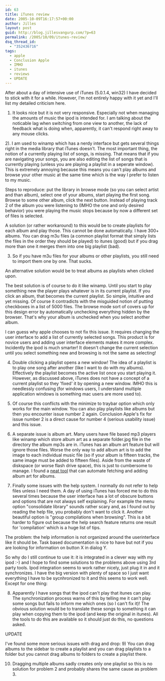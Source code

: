 ```yaml
---
id: 63
title: iTunes review
date: 2005-10-09T16:17:57+00:00
author: Jilles
layout: post
guid: http://blog.jillesvangurp.com/?p=63
permalink: /2005/10/09/itunes-review/
dsq_thread_id:
  - "352436716"
tags:
  - apple
  - Conclusion Apple
  - IMHO
  - itunes
  - reviews
  - UPDATE
---
```

After about a day of intensive use of iTunes (5.0.1.4, win32) I have decided to stick with it for a while. However, I'm not entirely happy with it yet and I'll list my detailed criticism here.

1) It looks nice but it is not very responsive. Especially not when managing the amounts of music the ipod is intended for. I am talking about the noticable lag when switching from one view to another, the lack of feedback what is doing when, apparently, it can't respond right away to any mouse clicks.

2). I am used to winamp which has a nerdy interface but gets several things right in the media library that iTunes doesn't. The most important thing, the notion of a currently playing list of songs, is missing. That means that if you are navigating your songs, you are also editing the list of songs that is currently playing (unless you are playing a playlist in a seperate window). This is extremely annoying because this means you can't play albums and browse your other music at the same time which is the way I prefer to listen to my music. 

Steps to reproduce: put the library in browse mode (so you can select artist and than album), select one of your albums, start playing the first song. Browse to some other album, click the next button. Instead of playing track 2 of the album you were listening to (IMHO the one and only desired behavior) you were playing the music stops because by now a different set of files is selected.

A solution (or rather workaround) to this would be to create playlists for each album and play those. This cannot be done automatically. I have 300+ albums. You can drag m3u files (a common playlist format that simply lists the files in the order they should be played) to itunes (good) but if you drag more than one it merges them into one big playlist (bad). 

3) So if you have m3u files for your albums or other playlists, you still need to import them one by one. That sucks. 

An alternative solution would be to treat albums as playlists when clicked upon.

The best solution is of course to do it like winamp. Until you start to play something new the player plays whatever is in its current playlist. If you click an album, that becomes the current playlist. So simple, intuitive and yet missing. Of course it contradicts with the misguided notion of putting checkboxes in a list of 5000 files. The browse mode sort of covers up for this design error by automatically unchecking everything hidden by the browser. That's why your album is unchecked when you select another album.

I can guess why apple chooses to not fix this issue. It requires changing the user interface to add a list of currently selected songs. This product is for novice users and adding user interface elements makes it more complex.  Incidently the ipod is much smarter! It doesn't change the current selection until you select something new and browsing is not the same as selecting!

4) Double clicking a playlist opens a new window! The idea of a playlist is to play one song after another (like I want to do with my albums). Effectively the playlist becomes the active list once you start playing it. However, as discussed above, iTunes does not have a concept of a current playlist so they 'fixed' it by opening a new window. IMHO this is needlessly confusing (for windows users, I understand multiple application windows is something mac users are more used to). 

5) Of course this conflicts with the minimize to traybar option which only works for the main window. You can also play playlists like albums but then you encounter issue number 2 again. Conclusion Apple's fix for issue number 2 is a direct cause for number 4 (serious usability issue) and this issue.

6) A separate issue is album art. Many users have file based mp3 players like winamp which store album art as a separate folder.jpg file in the directory the album mp3s are in. iTunes has an album art feature but will ignore those files. Worse the only way to add album art is to add the image to each individual music file (so if your album is fifteen tracks, the same image must be added to fifteen files). Aside from the waste of diskspace (or worse flash drive space), this is just to cumbersome to manage. I found a <a href="http://www.yvg.com/itunesartimporter.shtml">neat tool</a> that can automate fetching and adding album art for albums.

7) Finally some issues with the help system. I normally do not refer to help files unless I need them. A day of using iTunes has forced me to do this several times because the user interface has a lot of obscure buttons and options that are not always self explaining. For example the menu option "consolidate library" sounds rather scary and, as I found out by reading the help file, you probably don't want to click it. Another beautiful option is "group compilations when browsing". This is a bit harder to figure out because the help search feature returns one result for 'compilation' which is a huge list of tips.

The problem: the help information is not organized around the userinterface like it should be. Task based documentation is nice to have but not if you are looking for information on button X in dialog Y.

So why do I still continue to use it: it is integrated in a clever way with my ipod :-) and I hope to find some solutions to the problems above using 3rd party tools. Ipod integration seems to work rather nicely, just plug it in and it synchronizes. I have the big version with plenty of space so I just want everything I have to be sycnhronized to it and this seems to work well. Except for one thing:

8) Apparently I have songs that the ipod can't play that itunes can play. The synchronization process warns of this by telling me it can't play some songs but fails to inform me which ones (so I can't fix it)! The obvious solution would be to translate these songs to something it can play when copying them to the ipod (and keep the original in itunes). All the tools to do this are available so it should just do this, no questions asked.

UPDATE

I've found some more serious issues with drag and drop:
9) You can drag albums to the sidebar to create a playlist and you can drag playlists to a folder but you cannot drag albums to folders to create a playlist there.

10) Dragging multiple albums sadly creates only one playlist so this is no solution for problem 2 and probably shares the same cause as problem 3.
